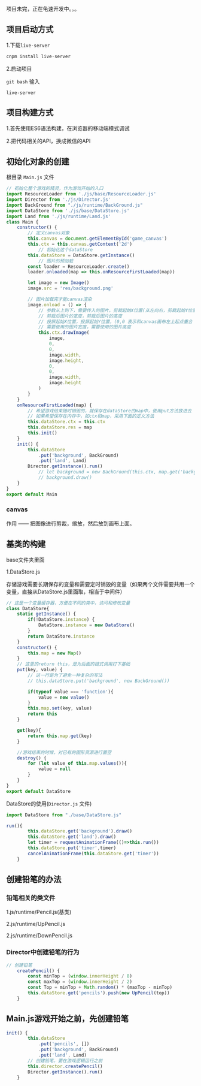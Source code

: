 项目未完，正在龟速开发中。。。

## 项目启动方式

1.下载`live-server`

```javascript
cnpm install live-server
```

2.启动项目

`git bash`  输入

```
live-server
```

## 项目构建方式

1.首先使用ES6语法构建，在浏览器的移动端模式调试

2.把代码相关的API，换成微信的API

## 初始化对象的创建

根目录 `Main.js` 文件

```javascript
// 初始化整个游戏的精灵，作为游戏开始的入口
import ResourceLoader from './js/base/ResourceLoader.js'
import Director from './js/Director.js'
import BackGround from "./js/runtime/BackGround.js"
import DataStore from './js/base/DataStore.js'
import Land from './js/runtime/Land.js'
class Main {
    constructor() {
        // 定义canvas对象
        this.canvas = document.getElementById('game_canvas')
        this.ctx = this.canvas.getContext('2d')
            // 初始化这个dataStore
        this.dataStore = DataStore.getInstance()
            // 图片的预加载
        const loader = ResourceLoader.create()
        loader.onloaded(map => this.onResourceFirstLoaded(map))

        let image = new Image()
        image.src = 'res/background.png'

        // 图片加载完才能canvas渲染
        image.onload = () => {
            // 参数从上到下，需要传入的图片，剪裁起始X位置(从左向右，剪裁起始Y位置(从上向下
            // 剪裁后图片的宽度，剪裁后图片的高度
            // 投屏起始X位置，投屏起始Y位置，(0,0 表示和canvas画布左上起点重合
            // 需要使用的图片宽度，需要使用的图片高度
            this.ctx.drawImage(
                image,
                0,
                0,
                image.width,
                image.height,
                0,
                0,
                image.width,
                image.height
            )
        }
    }
    onResourceFirstLoaded(map) {
        // 希望游戏结束随时销毁的，就保存在dataStore的map中，使用put方法放进去
        // 如果希望保存在内存中，如ctx和map，采用下面的定义方法
        this.dataStore.ctx = this.ctx
        this.dataStore.res = map
        this.init()
    }
    init() {
        this.dataStore
            .put('background', BackGround)
            .put('land', Land)
        Director.getInstance().run()
            // let background = new BackGround(this.ctx, map.get('background'))
            // background.draw()
    }
}
export default Main

```

### canvas

作用 —— 把图像进行剪裁，缩放，然后放到画布上面。

## 基类的构建

base文件夹里面

1.DataStore.js

存储游戏需要长期保存的变量和需要定时销毁的变量（如果两个文件需要共用一个变量，直接从DataStore.js里面取，相当于中间件）

```javascript
// 这是一个变量缓存器，方便在不同的类中，访问和修改变量
class DataStore{
    static getInstance() {
        if(!DataStore.instance) {
            DataStore.instance = new DataStore()
        }
        return DataStore.instance
    }
    constructor() {
        this.map = new Map()
    }
    // 这里的return this，是为后面的链式调用打下基础
    put(key, value) {
        // 这一行是为了避免一种复杂的写法
        // this.dataStore.put('background', new BackGround())

        if(typeof value === 'function'){
            value = new value()
        }
        this.map.set(key, value)
        return this
    }

    get(key){
        return this.map.get(key)
    }

    //游戏结束的时候，对已有的图形资源进行置空
    destroy() {
        for (let value of this.map.values()){
            value = null
        }
    }
}
export default DataStore
```

DataStore的使用(`Director.js` 文件)

```javascript
import DataStore from "./base/DataStore.js"

run(){
        this.dataStore.get('background').draw()
        this.dataStore.get('land').draw()
        let timer = requestAnimationFrame(()=>this.run())
        this.dataStore.put('timer',timer)
  	    cancelAnimationFrame(this.dataStore.get('timer'))
    }
```

## 创建铅笔的办法

### 铅笔相关的类文件

1.js/runtime/Pencil.js(基类)

2.js/runtime/UpPencil.js

2.js/runtime/DownPencil.js

### Director中创建铅笔的行为

```javascript
// 创建铅笔
    createPencil() {
        const minTop = (window.innerHeight / 8)
        const maxTop = (window.innerHeight / 2)
        const Top = minTop + Math.random() * (maxTop - minTop)
        this.dataStore.get('pencils').push(new UpPencil(top))
    }
```

## Main.js游戏开始之前，先创建铅笔

```javascript
init() {
        this.dataStore
            .put('pencils', [])
            .put('background', BackGround)
            .put('land', Land)
        // 创建铅笔，要在游戏逻辑运行之前
        this.director.createPencil()
        Director.getInstance().run()
    }
```

